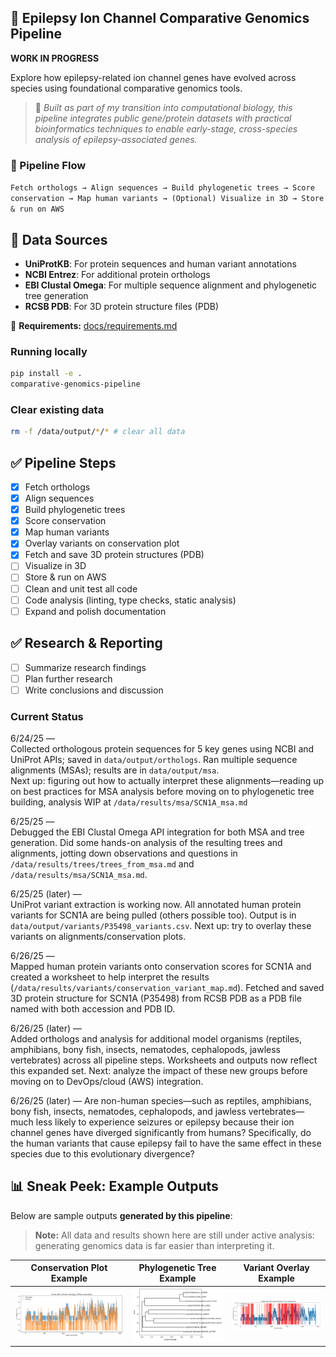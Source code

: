 ## 🧬 Epilepsy Ion Channel Comparative Genomics Pipeline

**WORK IN PROGRESS**

Explore how epilepsy-related ion channel genes have evolved across species using foundational comparative genomics tools.

> 🧪 *Built as part of my transition into computational biology, this pipeline integrates public gene/protein datasets with practical bioinformatics techniques to enable early-stage, cross-species analysis of epilepsy-associated genes.*

### 🚀 Pipeline Flow  
`Fetch orthologs → Align sequences → Build phylogenetic trees → Score conservation → Map human variants → (Optional) Visualize in 3D → Store & run on AWS`

## 🚦 Data Sources

- **UniProtKB**: For protein sequences and human variant annotations
- **NCBI Entrez**: For additional protein orthologs
- **EBI Clustal Omega**: For multiple sequence alignment and phylogenetic tree generation
- **RCSB PDB**: For 3D protein structure files (PDB)


📁 **Requirements:** [docs/requirements.md](docs/requirements.md)

### Running locally
```BASH
pip install -e .
comparative-genomics-pipeline
```
### Clear existing data
```BASH
rm -f /data/output/*/* # clear all data
```

## ✅ Pipeline Steps

- [x] Fetch orthologs
- [x] Align sequences
- [x] Build phylogenetic trees
- [x] Score conservation
- [x] Map human variants
- [x] Overlay variants on conservation plot
- [x] Fetch and save 3D protein structures (PDB)
- [ ] Visualize in 3D
- [ ] Store & run on AWS
- [ ] Clean and unit test all code
- [ ] Code analysis (linting, type checks, static analysis)
- [ ] Expand and polish documentation

## ✅ Research & Reporting

- [ ] Summarize research findings
- [ ] Plan further research
- [ ] Write conclusions and discussion

### Current Status

6/24/25 —  
Collected orthologous protein sequences for 5 key genes using NCBI and UniProt APIs; saved in `data/output/orthologs`.
Ran multiple sequence alignments (MSAs); results are in `data/output/msa`.  
Next up: figuring out how to actually interpret these alignments—reading up on best practices for MSA analysis before moving on to phylogenetic tree building, analysis WIP at `/data/results/msa/SCN1A_msa.md`

6/25/25 —  
Debugged the EBI Clustal Omega API integration for both MSA and tree generation. Did some hands-on analysis of the resulting trees and alignments, jotting down observations and questions in `/data/results/trees/trees_from_msa.md` and `/data/results/msa/SCN1A_msa.md`.

6/25/25 (later) —  
UniProt variant extraction is working now. All annotated human protein variants for SCN1A are being pulled (others possible too). Output is in `data/output/variants/P35498_variants.csv`. Next up: try to overlay these variants on alignments/conservation plots.

6/26/25 —  
Mapped human protein variants onto conservation scores for SCN1A and created a worksheet to help interpret the results (`/data/results/variants/conservation_variant_map.md`). Fetched and saved 3D protein structure for SCN1A (P35498) from RCSB PDB as a PDB file named with both accession and PDB ID.

6/26/25 (later) —  
Added orthologs and analysis for additional model organisms (reptiles, amphibians, bony fish, insects, nematodes, cephalopods, jawless vertebrates) across all pipeline steps. Worksheets and outputs now reflect this expanded set. Next: analyze the impact of these new groups before moving on to DevOps/cloud (AWS) integration.

6/26/25 (later) —
Are non-human species—such as reptiles, amphibians, bony fish, insects, nematodes, cephalopods, and jawless vertebrates—much less likely to experience seizures or epilepsy because their ion channel genes have diverged significantly from humans? Specifically, do the human variants that cause epilepsy fail to have the same effect in these species due to this evolutionary divergence?

## 📊 Sneak Peek: Example Outputs

Below are sample outputs **generated by this pipeline**:

> **Note:** All data and results shown here are still under active analysis: generating genomics data is far easier than interpreting it. 

| Conservation Plot Example | Phylogenetic Tree Example | Variant Overlay Example |
|:------------------------:|:------------------------:|:----------------------:|
| ![Conservation](data/output/conservation/SCN1A_conservation_entropy.png) | ![Tree](data/output/trees/SCN1A.png) | ![Variants](data/output/variants/SCN1A_conservation_with_variants.png) |
